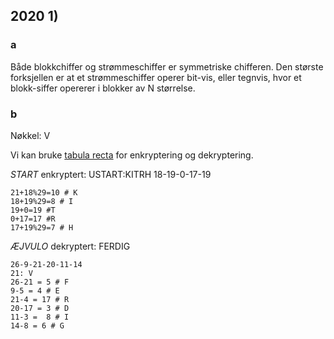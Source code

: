 ## 2020 1)
### a
Både blokkchiffer og strømmeschiffer er
symmetriske chifferen. Den største forksjellen er
at et strømmeschiffer operer bit-vis, eller tegnvis, 
hvor et blokk-siffer opererer i blokker av N størrelse.

### b
Nøkkel: V

Vi kan bruke
<a href="https://en.wikipedia.org/wiki/Tabula_recta">tabula recta</a>
for enkryptering og dekryptering.

_START_ enkryptert: USTART:KITRH
18-19-0-17-19

```
21+18%29=10 # K
18+19%29=8 # I
19+0=19 #T
0+17=17 #R
17+19%29=7 # H
```

_ÆJVULO_ dekryptert: FERDIG
```
26-9-21-20-11-14
21: V 
26-21 = 5 # F
9-5 = 4 # E
21-4 = 17 # R
20-17 = 3 # D
11-3 =  8 # I
14-8 = 6 # G
```

